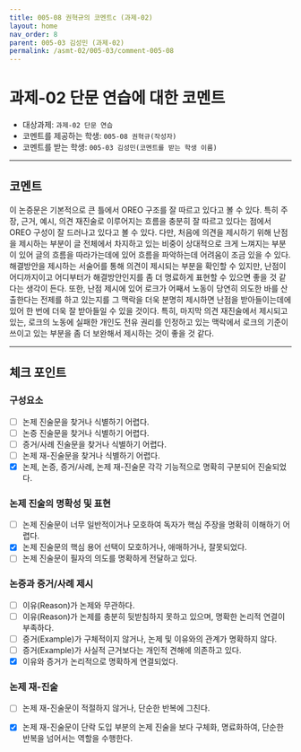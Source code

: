 ```yaml
---
title: 005-08 권혁규의 코멘트c (과제-02) 
layout: home
nav_order: 8
parent: 005-03 김성민 (과제-02)
permalink: /asmt-02/005-03/comment-005-08
---
```


# 과제-02 단문 연습에 대한 코멘트

- 대상과제: `과제-02 단문 연습`
- 코멘트를 제공하는 학생: `005-08 권혁규(작성자)` 
- 코멘트를 받는 학생: `005-03 김성민(코멘트를 받는 학생 이름)` 

---

## 코멘트

이 논증문은 기본적으로 큰 틀에서 OREO 구조를 잘 따르고 있다고 볼 수 있다. 특히 주장, 근거, 예시, 의견 재진술로 이루어지는 흐름을 충분히 잘 따르고 있다는 점에서 OREO 구성이 잘 드러나고 있다고 볼 수 있다. 다만, 처음에 의견을 제시하기 위해 난점을 제시하는 부분이 글 전체에서 차지하고 있는 비중이 상대적으로 크게 느껴지는 부분이 있어 글의 흐름을 따라가는데에 있어 흐름을 파악하는데 어려움이 조금 있을 수 있다. 해결방안을 제시하는 서술어를 통해 의견이 제시되는 부분을 확인할 수 있지만, 난점이 어디까지이고 어디부터가 해결방안인지를 좀 더 명료하게 표현할 수 있으면 좋을 것 같다는 생각이 든다. 또한, 난점 제시에 있어 로크가 어째서 노동이 당연히 의도한 바를 산출한다는 전제를 하고 있는지를 그 맥락을 더욱 분명히 제시하면 난점을 받아들이는데에 있어 한 번에 더욱 잘 받아들일 수 있을 것이다. 특히, 마지막 의견 재진술에서 제시되고있는, 로크의 노동에 실패한 개인도 전유 권리를 인정하고 있는 맥락에서 로크의 기준이 쓰이고 있는 부분을 좀 더 보완해서 제시하는 것이 좋을 것 같다.  

---

## 체크 포인트

### **구성요소**
- [ ] 논제 진술문을 찾거나 식별하기 어렵다.
- [ ] 논증 진술문을 찾거나 식별하기 어렵다.
- [ ] 증거/사례 진술문을 찾거나 식별하기 어렵다.
- [ ] 논제 재-진술문을 찾거나 식별하기 어렵다.
- [x] 논제, 논증, 증거/사례, 논제 재-진술문 각각 기능적으로 명확히 구분되어 진술되었다.

### **논제 진술의 명확성 및 표현**  
- [ ] 논제 진술문이 너무 일반적이거나 모호하여 독자가 핵심 주장을 명확히 이해하기 어렵다.  
- [x] 논제 진술문의 핵심 용어 선택이 모호하거나, 애매하거나, 잘못되었다.  
- [ ] 논제 진술문이 필자의 의도를 명확하게 전달하고 있다.  

### **논증과 증거/사례 제시**  
- [ ] 이유(Reason)가 논제와 무관하다.
- [ ] 이유(Reason)가 논제를 충분히 뒷받침하지 못하고 있으며, 명확한 논리적 연결이 부족하다.  
- [ ] 증거(Example)가 구체적이지 않거나, 논제 및 이유와의 관계가 명확하지 않다. 
- [ ] 증거(Example)가 사실적 근거보다는 개인적 견해에 의존하고 있다.  
- [x] 이유와 증거가 논리적으로 명확하게 연결되었다.  

### **논제 재-진술**  
- [ ] 논제 재-진술문이 적절하지 않거나, 단순한 반복에 그친다.   
- [x] 논제 재-진술문이 단락 도입 부분의 논제 진술을 보다 구체화, 명료화하여, 단순한 반복을 넘어서는 역할을 수행한다.  

